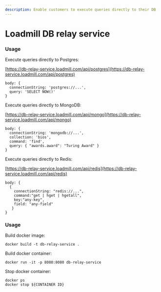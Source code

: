 ```yaml
---
description: Enable customers to execute queries directly to their DB
---
```


# Loadmill DB relay service

### Usage

Execute queries directly to Postgres:

[https://db-relay-service.loadmill.com/api/postgres](https://db-relay-service.loadmill.com/api/postgres)

```text
body: {
  connectionString: 'postgres://...',
  query: 'SELECT NOW()'
}
```

Execute queries directly to MongoDB:

[https://db-relay-service.loadmill.com/api/mongo](https://db-relay-service.loadmill.com/api/mongo)

```text
body: {
  connectionString: 'mongodb://...',
  collection: 'bios',
  command: 'find',
  query: { "awards.award": "Turing Award" }
}
```

Execute queries directly to Redis:

[https://db-relay-service.loadmill.com/api/redis](https://db-relay-service.loadmill.com/api/redis)

```text
body: {
  {
    connectionString: "redis://...", 
    command:"get | hget | hgetall",
    key:"any-key",
    field: "any-field"
   }
}
```

### Usage

Build docker image:

```text
docker build -t db-relay-service .
```

Build docker container:

```text
docker run -it -p 8080:8080 db-relay-service
```

Stop docker container:

```text
docker ps 
docker stop ${CONTAINER ID}
```

